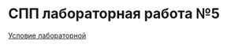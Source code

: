# СПП лабораторная работа №5

<p>
	<a href="https://mefody.gitbooks.io/lab-tasks/content/spp_sovremennie_platformi_programmirovaniya_-_3_kurs_poit/laboratornaya_rabota_5.html">Условие лабораторной</a>
</p>
<p>
	
</p>
